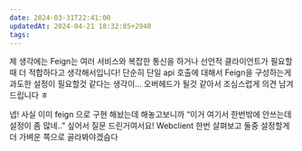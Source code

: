 ```yaml
---
date: 2024-03-31T22:41:00
updatedAt: 2024-04-21 18:32:05+2940
tags: 
---
```


제 생각에는 Feign는 여러 서비스와 복잡한 통신을 하거나 선언적 클라이언트가 필요할때 더 적합하다고 생각해서입니다! 단순히 단일 api 호출에 대해서 Feign을 구성하는게 과도한 설정이 필요할것 같다는 생각이... 오버헤드가 될것 같아서 조심스럽게 의견 남겨드립니다 ㅎ

넵! 사실 이미 feign 으로 구현 해놨는데 해놓고보니까 “이거 여기서 한번밖에 안쓰는데 설정이 좀 많네..” 싶어서 질문 드린거여서요! Webclient 한번 살펴보고 둘중 설정할게 더 가벼운 쪽으로 골라봐야겠슴다